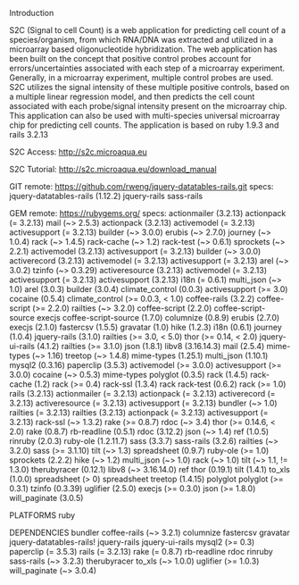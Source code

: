Introduction

S2C (Signal to cell Count) is a web application for predicting cell count of a species/organism, from which RNA/DNA was extracted and utilized in a microarray based oligonucleotide hybridization. The web application has been built on the concept that positive control probes account for errors/uncertainties associated with each step of a microarray experiment. Generally, in a microarray experiment, multiple control probes are used. S2C utilizes the signal intensity of these multiple positive controls, based on a multiple linear regression model, and then predicts the cell count associated with each probe/signal intensity present on the microarray chip. This application can also be used with multi-species universal microarray chip for predicting cell counts.
The application is based on ruby 1.9.3 and rails 3.2.13

S2C Access: http://s2c.microaqua.eu

S2C Tutorial: http://s2c.microaqua.eu/download_manual


GIT
  remote: https://github.com/rweng/jquery-datatables-rails.git
  specs:
    jquery-datatables-rails (1.12.2)
      jquery-rails
      sass-rails

GEM
  remote: https://rubygems.org/
  specs:
    actionmailer (3.2.13)
      actionpack (= 3.2.13)
      mail (~> 2.5.3)
    actionpack (3.2.13)
      activemodel (= 3.2.13)
      activesupport (= 3.2.13)
      builder (~> 3.0.0)
      erubis (~> 2.7.0)
      journey (~> 1.0.4)
      rack (~> 1.4.5)
      rack-cache (~> 1.2)
      rack-test (~> 0.6.1)
      sprockets (~> 2.2.1)
    activemodel (3.2.13)
      activesupport (= 3.2.13)
      builder (~> 3.0.0)
    activerecord (3.2.13)
      activemodel (= 3.2.13)
      activesupport (= 3.2.13)
      arel (~> 3.0.2)
      tzinfo (~> 0.3.29)
    activeresource (3.2.13)
      activemodel (= 3.2.13)
      activesupport (= 3.2.13)
    activesupport (3.2.13)
      i18n (= 0.6.1)
      multi_json (~> 1.0)
    arel (3.0.3)
    builder (3.0.4)
    climate_control (0.0.3)
      activesupport (>= 3.0)
    cocaine (0.5.4)
      climate_control (>= 0.0.3, < 1.0)
    coffee-rails (3.2.2)
      coffee-script (>= 2.2.0)
      railties (~> 3.2.0)
    coffee-script (2.2.0)
      coffee-script-source
      execjs
    coffee-script-source (1.7.0)
    columnize (0.8.9)
    erubis (2.7.0)
    execjs (2.1.0)
    fastercsv (1.5.5)
    gravatar (1.0)
    hike (1.2.3)
    i18n (0.6.1)
    journey (1.0.4)
    jquery-rails (3.1.0)
      railties (>= 3.0, < 5.0)
      thor (>= 0.14, < 2.0)
    jquery-ui-rails (4.1.2)
      railties (>= 3.1.0)
    json (1.8.1)
    libv8 (3.16.14.3)
    mail (2.5.4)
      mime-types (~> 1.16)
      treetop (~> 1.4.8)
    mime-types (1.25.1)
    multi_json (1.10.1)
    mysql2 (0.3.16)
    paperclip (3.5.3)
      activemodel (>= 3.0.0)
      activesupport (>= 3.0.0)
      cocaine (~> 0.5.3)
      mime-types
    polyglot (0.3.5)
    rack (1.4.5)
    rack-cache (1.2)
      rack (>= 0.4)
    rack-ssl (1.3.4)
      rack
    rack-test (0.6.2)
      rack (>= 1.0)
    rails (3.2.13)
      actionmailer (= 3.2.13)
      actionpack (= 3.2.13)
      activerecord (= 3.2.13)
      activeresource (= 3.2.13)
      activesupport (= 3.2.13)
      bundler (~> 1.0)
      railties (= 3.2.13)
    railties (3.2.13)
      actionpack (= 3.2.13)
      activesupport (= 3.2.13)
      rack-ssl (~> 1.3.2)
      rake (>= 0.8.7)
      rdoc (~> 3.4)
      thor (>= 0.14.6, < 2.0)
    rake (0.8.7)
    rb-readline (0.5.1)
    rdoc (3.12.2)
      json (~> 1.4)
    ref (1.0.5)
    rinruby (2.0.3)
    ruby-ole (1.2.11.7)
    sass (3.3.7)
    sass-rails (3.2.6)
      railties (~> 3.2.0)
      sass (>= 3.1.10)
      tilt (~> 1.3)
    spreadsheet (0.9.7)
      ruby-ole (>= 1.0)
    sprockets (2.2.2)
      hike (~> 1.2)
      multi_json (~> 1.0)
      rack (~> 1.0)
      tilt (~> 1.1, != 1.3.0)
    therubyracer (0.12.1)
      libv8 (~> 3.16.14.0)
      ref
    thor (0.19.1)
    tilt (1.4.1)
    to_xls (1.0.0)
      spreadsheet (> 0)
      spreadsheet
    treetop (1.4.15)
      polyglot
      polyglot (>= 0.3.1)
    tzinfo (0.3.39)
    uglifier (2.5.0)
      execjs (>= 0.3.0)
      json (>= 1.8.0)
    will_paginate (3.0.5)

PLATFORMS
  ruby

DEPENDENCIES
  bundler
  coffee-rails (~> 3.2.1)
  columnize
  fastercsv
  gravatar
  jquery-datatables-rails!
  jquery-rails
  jquery-ui-rails
  mysql2 (>= 0.3)
  paperclip (= 3.5.3)
  rails (= 3.2.13)
  rake (= 0.8.7)
  rb-readline
  rdoc
  rinruby
  sass-rails (~> 3.2.3)
  therubyracer
  to_xls (~> 1.0.0)
  uglifier (>= 1.0.3)
  will_paginate (~> 3.0.4)




